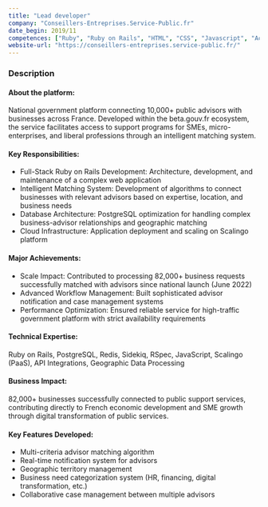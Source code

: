 ```yaml
---
title: "Lead developer"
company: "Conseillers-Entreprises.Service-Public.fr"
date_begin: 2019/11
competences: ["Ruby", "Ruby on Rails", "HTML", "CSS", "Javascript", "Accessibility RGAA", "W3C", "Web application security", "web development"]
website-url: "https://conseillers-entreprises.service-public.fr/"
---
```

### Description

#### About the platform:
National government platform connecting 10,000+ public advisors with businesses across France. Developed within the beta.gouv.fr ecosystem, the service facilitates access to support programs for SMEs, micro-enterprises, and liberal professions through an intelligent matching system.

#### Key Responsibilities:
- Full-Stack Ruby on Rails Development: Architecture, development, and maintenance of a complex web application
- Intelligent Matching System: Development of algorithms to connect businesses with relevant advisors based on expertise, location, and business needs
- Database Architecture: PostgreSQL optimization for handling complex business-advisor relationships and geographic matching
- Cloud Infrastructure: Application deployment and scaling on Scalingo platform

#### Major Achievements:
- Scale Impact: Contributed to processing 82,000+ business requests successfully matched with advisors since national launch (June 2022)
- Advanced Workflow Management: Built sophisticated advisor notification and case management systems
- Performance Optimization: Ensured reliable service for high-traffic government platform with strict availability requirements

#### Technical Expertise:
Ruby on Rails, PostgreSQL, Redis, Sidekiq, RSpec, JavaScript, Scalingo (PaaS), API Integrations, Geographic Data Processing

#### Business Impact:
82,000+ businesses successfully connected to public support services, contributing directly to French economic development and SME growth through digital transformation of public services.

#### Key Features Developed:
- Multi-criteria advisor matching algorithm
- Real-time notification system for advisors
- Geographic territory management
- Business need categorization system (HR, financing, digital transformation, etc.)
- Collaborative case management between multiple advisors